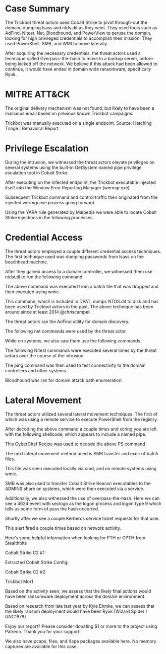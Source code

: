 # Case Summary

The Trickbot threat actors used Cobalt Strike to pivot through-out the domain, dumping lsass and ntds.dit as they went. They used tools such as AdFind, Nltest, Net, Bloodhound, and PowerView to peruse the domain, looking for high privileged credentials to accomplish their mission. They used PowerShell, SMB, and WMI to move laterally.

After acquiring the necessary credentials, the threat actors used a technique called Overpass-the-hash to move to a backup server, before being kicked off the network. We believe if this attack had been allowed to continue, it would have ended in domain wide ransomware, specifically Ryuk.

# MITRE ATT&CK

The original delivery mechanism was not found, but likely to have been a malicious email based on previous known Trickbot campaigns.

Trickbot was manually executed on a single endpoint. Source: Hatching Triage | Behavioral Report

# Privilege Escalation

During the intrusion, we witnessed the threat actors elevate privileges on several systems using the built-in GetSystem named pipe privilege escalation tool in Cobalt Strike.

After executing on the infected endpoint, the Trickbot executable injected itself into the Window Error Reporting Manager (wermgr.exe).

Subsequent Trickbot command and control traffic then originated from the injected wermgr.exe process going forward.

Using the YARA rule generated by Malpedia we were able to locate Cobalt Strike injections in the following processes.


# Credential Access

The threat actors employed a couple different credential access techniques. The first technique used was dumping passwords from lsass on the beachhead machine.

After they gained access to a domain controller, we witnessed them use ntdsutil to run the following command:

The above command was executed from a batch file that was dropped and then executed using wmic.

This command, which is included in DPAT, dumps NTDS.dit to disk and has been used by Trickbot actors in the past. The above technique has been around since at least 2014 @chriscampell.


The threat actors ran the AdFind utility for domain discovery.

The following net commands were used by the threat actor.

While on systems, we also saw them use the following commands.

The following Nltest commands were executed several times by the threat actors over the course of the intrusion.

The ping command was then used to test connectivity to the domain controllers and other systems.

Bloodhound was ran for domain attack path enumeration.


# Lateral Movement

The threat actors utilized several lateral movement techniques. The first of which was using a remote service to execute PowerShell from the registry.

After decoding the above command a couple times and xoring you are left with the following shellcode, which appears to include a named pipe.

This CyberChef Recipe was used to decode the above PS command



The next lateral movement method used is SMB transfer and exec of batch files.

This file was seen executed locally via cmd, and on remote systems using wmic.

SMB was also used to transfer Cobalt Strike Beacon executables to the ADMIN$ share on systems, which were then executed via a service.

Additionally, we also witnessed the use of overpass-the-hash. Here we can see a 4624 event with seclogo as the logon process and logon type 9 which tells us some form of pass the hash occurred.

Shortly after we see a couple Kerberos service ticket requests for that user.

This alert fired a couple times based on network activity.

Here’s some helpful information when looking for PTH or OPTH from Stealthbits

Cobalt Strike C2 #1:

Extracted Cobalt Strike Config:

Cobalt Strike C2 #2:

Trickbot Mor1

Based on the activity seen, we assess that the likely final actions would have been ransomware deployment across the domain environment.

Based on research from late last year by Kyle Ehmke, we can assess that the likely ransom deployment would have been Ryuk (Wizard Spider / UNC1878).

Enjoy our report? Please consider donating $1 or more to the project using Patreon. Thank you for your support!

We also have pcaps, files, and Kape packages available here. No memory captures are available for this case.
